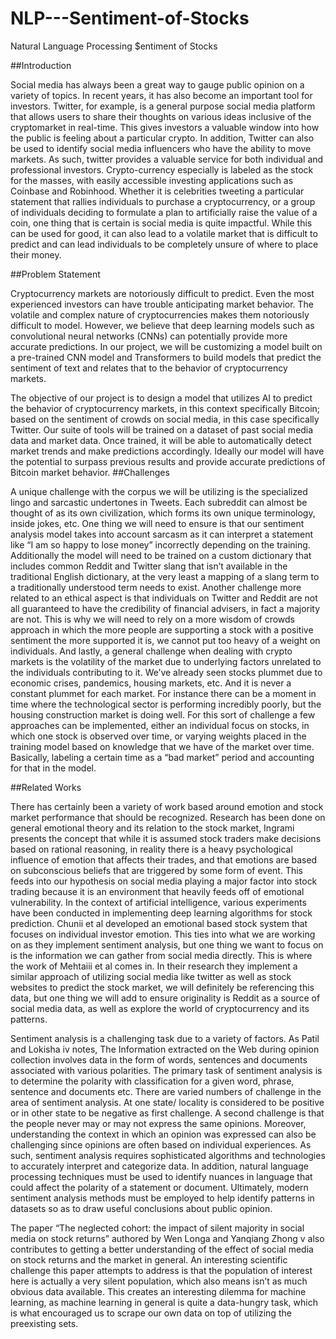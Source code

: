 # NLP---Sentiment-of-Stocks
 Natural Language Processing $entiment of Stocks

##Introduction

Social media has always been a great way to gauge public opinion on a variety of topics. In recent years, it has also become an important tool for investors. Twitter, for example, is a general purpose social media platform that allows users to share their thoughts on various ideas inclusive of the cryptomarket in real-time. This gives investors a valuable window into how the public is feeling about a particular crypto. In addition, Twitter can also be used to identify social media influencers who have the ability to move markets. As such, twitter provides a valuable service for both individual and professional investors. Crypto-currency especially is labeled as the stock for the masses, with easily accessible investing applications such as Coinbase and Robinhood.
Whether it is celebrities tweeting a particular statement that rallies individuals to purchase a cryptocurrency, or a group of individuals deciding to formulate a plan to artificially raise the value of a coin, one thing that is certain is social media is quite impactful. While this can be used for good, it can also lead to a volatile market that is difficult to predict and can lead individuals to be completely unsure of where to place their money. 

##Problem Statement

Cryptocurrency markets are notoriously difficult to predict. Even the most experienced investors can have trouble anticipating market behavior. The volatile and complex nature of cryptocurrencies makes them notoriously difficult to model. However, we believe that deep learning models such as convolutional neural networks (CNNs) can potentially provide more accurate predictions. In our project, we will be customizing a model built on a pre-trained CNN model and Transformers to build models that predict the sentiment of text and relates that to the  behavior of cryptocurrency markets. 

The objective of our project is to design a model that utilizes AI to predict the behavior of cryptocurrency markets, in this context specifically Bitcoin; based on the sentiment of crowds on social media, in this case specifically Twitter. Our suite of tools will be trained on a dataset of past social media data and market data. Once trained, it will be able to automatically detect market trends and make predictions accordingly. Ideally our model will have the potential to surpass previous results and provide accurate predictions of Bitcoin market behavior.
##Challenges

A unique challenge with the corpus we will be utilizing is the specialized lingo and sarcastic undertones in Tweets. Each subreddit can almost be thought of as its own civilization, which forms its own unique terminology, inside jokes, etc. One thing we will need to ensure is that our sentiment analysis model takes into account sarcasm as it can interpret a statement like “I am so happy to lose money” incorrectly depending on the training. Additionally the model will need to be trained on a custom dictionary that includes common Reddit and Twitter slang that isn’t available in the traditional English dictionary, at the very least a mapping of a slang term to a traditionally understood term needs to exist. 
Another challenge more related to an ethical aspect is that individuals on Twitter and Reddit are not all guaranteed to have the credibility of financial advisers, in fact a majority are not. This is why we will need to rely on a more wisdom of crowds approach in which the more people are supporting a stock with a positive sentiment the more supported it is, we cannot put too heavy of a weight on individuals. 
And lastly, a general challenge when dealing with crypto  markets is the volatility of the market due to underlying factors unrelated to the individuals contributing to it. We’ve already seen stocks plummet due to economic crises, pandemics, housing markets, etc. And it is never a constant plummet for each market. For instance there can be a moment in time where the technological sector is performing incredibly poorly, but the housing construction market is doing well. For this sort of challenge a few approaches can be implemented, either an individual focus on stocks, in which one stock is observed over time, or varying weights placed in the training model based on knowledge that we have of the market over time. Basically, labeling a certain time as a “bad market” period and accounting for that in the model. 

##Related Works

There has certainly been a variety of work based around emotion and stock market performance that should be recognized. Research has been done on general emotional theory and its relation to the stock market, Ingrami presents the concept that while it is assumed stock traders make decisions based on rational reasoning, in reality there is a heavy psychological influence of emotion that affects their trades, and that emotions are based on subconscious beliefs that are triggered by some form of event. This feeds into our hypothesis on social media playing a major factor into stock trading because it is an environment that heavily feeds off of emotional vulnerability. In the context of artificial intelligence, various experiments have been conducted in implementing deep learning algorithms for stock prediction. Chunii et al developed an emotional based stock system that focuses on individual investor emotion. This ties into what we are working on as they implement sentiment analysis, but one thing we want to focus on is the information we can gather from social media directly. This is where the work of Mehtaiii et al comes in. In their research they implement a similar approach of utilizing social media like twitter as well as stock websites to predict the stock market, we will definitely be referencing this data, but one thing we will add to ensure originality is Reddit as a source of social media data, as well as explore the world of cryptocurrency and its patterns.

Sentiment analysis is a challenging task due to a variety of factors. As Patil and Lokisha iv
notes, The Information extracted on the Web during opinion collection involves data in the form of words, sentences and documents associated with various polarities. The primary task of sentiment analysis is to determine the polarity with classification for a given word, phrase, sentence and documents etc. There are varied numbers of challenge in the area of sentiment 
analysis. At one state/ locality is considered to be positive or in other state to be negative as first 
challenge. A second challenge is that the people never may or may not express the same opinions. Moreover, understanding the context in which an opinion was expressed can also be challenging since opinions are often based on individual experiences. As such, sentiment analysis requires sophisticated algorithms and technologies to accurately interpret and categorize data. In addition, natural language processing techniques must be used to identify nuances in language that could affect the polarity of a statement or document. Ultimately, modern sentiment analysis methods must be employed to help identify patterns in datasets so as to draw useful conclusions about public opinion. 

The paper “The neglected cohort: the impact of silent majority in social media on stock returns” authored by Wen Longa and Yanqiang Zhong v also contributes to getting a better understanding of the effect of social media on stock returns and the market in general. An interesting scientific challenge this paper attempts to address is that the population of interest here is actually a very silent population, which also means isn’t as much obvious data available. This creates an interesting dilemma for machine learning, as machine learning in general is quite a data-hungry task, which is what encouraged us to scrape our own data on top of utilizing the preexisting sets. 
